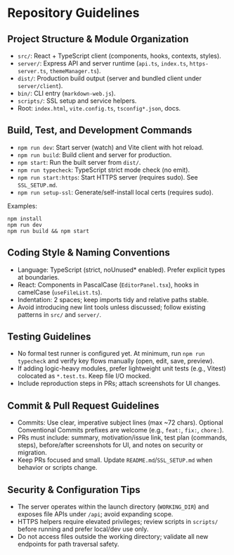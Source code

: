 # Repository Guidelines

## Project Structure & Module Organization
- `src/`: React + TypeScript client (components, hooks, contexts, styles).
- `server/`: Express API and server runtime (`api.ts`, `index.ts`, `https-server.ts`, `themeManager.ts`).
- `dist/`: Production build output (server and bundled client under `server/client`).
- `bin/`: CLI entry (`markdown-web.js`).
- `scripts/`: SSL setup and service helpers.
- Root: `index.html`, `vite.config.ts`, `tsconfig*.json`, docs.

## Build, Test, and Development Commands
- `npm run dev`: Start server (watch) and Vite client with hot reload.
- `npm run build`: Build client and server for production.
- `npm start`: Run the built server from `dist/`.
- `npm run typecheck`: TypeScript strict mode check (no emit).
- `npm run start:https`: Start HTTPS server (requires sudo). See `SSL_SETUP.md`.
- `npm run setup-ssl`: Generate/self-install local certs (requires sudo).

Examples:
```
npm install
npm run dev
npm run build && npm start
```

## Coding Style & Naming Conventions
- Language: TypeScript (strict, noUnused* enabled). Prefer explicit types at boundaries.
- React: Components in PascalCase (`EditorPanel.tsx`), hooks in camelCase (`useFileList.ts`).
- Indentation: 2 spaces; keep imports tidy and relative paths stable.
- Avoid introducing new lint tools unless discussed; follow existing patterns in `src/` and `server/`.

## Testing Guidelines
- No formal test runner is configured yet. At minimum, run `npm run typecheck` and verify key flows manually (open, edit, save, preview).
- If adding logic-heavy modules, prefer lightweight unit tests (e.g., Vitest) colocated as `*.test.ts`. Keep file I/O mocked.
- Include reproduction steps in PRs; attach screenshots for UI changes.

## Commit & Pull Request Guidelines
- Commits: Use clear, imperative subject lines (max ~72 chars). Optional Conventional Commits prefixes are welcome (e.g., `feat:`, `fix:`, `chore:`).
- PRs must include: summary, motivation/issue link, test plan (commands, steps), before/after screenshots for UI, and notes on security or migration.
- Keep PRs focused and small. Update `README.md`/`SSL_SETUP.md` when behavior or scripts change.

## Security & Configuration Tips
- The server operates within the launch directory (`WORKING_DIR`) and exposes file APIs under `/api`; avoid expanding scope.
- HTTPS helpers require elevated privileges; review scripts in `scripts/` before running and prefer local/dev use only.
- Do not access files outside the working directory; validate all new endpoints for path traversal safety.

